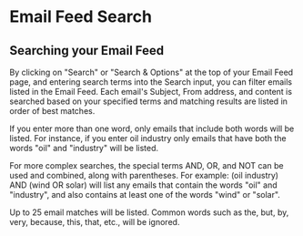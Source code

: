 # Email Feed Search

<span id="gv-4feed-6feedsearch"></span>
## Searching your Email Feed

By clicking on "Search" or "Search & Options" at the top of your Email
Feed page, and entering search terms into the Search input, you can
filter emails listed in the Email Feed.  Each email's Subject, From
address, and content is searched based on your specified terms and
matching results are listed in order of best matches.

If you enter more than one word, only emails that include both words
will be listed. For instance, if you enter oil industry only emails
that have both the words "oil" and "industry" will be listed.

For more complex searches, the special terms AND, OR, and NOT can be
used and combined, along with parentheses. For example: (oil industry)
AND (wind OR solar) will list any emails that contain the words "oil"
and "industry", and also contains at least one of the words "wind" or
"solar".

Up to 25 email matches will be listed. Common words such as the, but,
by, very, because, this, that, etc., will be ignored.